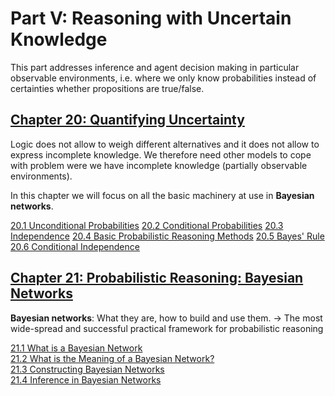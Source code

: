 # Part V: Reasoning with Uncertain Knowledge

This part addresses inference and agent decision making in particular observable environments, i.e. where we only know probabilities instead of certainties whether propositions are true/false.

## [Chapter 20: Quantifying Uncertainty](02_Chapter-20_Quantifying-Uncertainty)
Logic does not allow to weigh different alternatives and it does not allow to express incomplete knowledge. We therefore need other models to cope with problem were we have incomplete knowledge (partially observable environments).  
  
In this chapter we will focus on all the basic machinery at use in **Bayesian networks**.  

   [20.1 Unconditional Probabilities](02_Chapter-20_Quantifying-Uncertainty#20.1%20Unconditional%20Probabilities)
   [20.2 Conditional Probabilities](./02_Chapter-20_Quantifying-Uncertainty#20.2%20Conditional%20Probabilities)
   [20.3 Independence](./02_Chapter-20_Quantifying-Uncertainty#20.3%20Independence)
   [20.4 Basic Probabilistic Reasoning Methods](./02_Chapter-20_Quantifying-Uncertainty#20.4%20Basic%20Probabilistic%20Reasoning%20Methods)
   [20.5 Bayes' Rule](./02_Chapter-20_Quantifying-Uncertainty#20.5%20Bayes'%20Rule)
   [20.6 Conditional Independence](./02_Chapter-20_Quantifying-Uncertainty#20.6%20Conditional%20Independence)

## [Chapter 21: Probabilistic Reasoning: Bayesian Networks](03_Chapter-21_Probabilistic-Reasoning_Bayesian-Networks)
**Bayesian networks**: What they are, how to build and use them.
-> The most wide-spread and successful practical framework for probabilistic reasoning

   [21.1 What is a Bayesian Network](03_Chapter-21_Probabilistic-Reasoning_Bayesian-Networks#21.1%20What%20is%20a%20Bayesian%20Network)   
   [21.2 What is the Meaning of a Bayesian Network?](03_Chapter-21_Probabilistic-Reasoning_Bayesian-Networks#21.2%20What%20is%20the%20Meaning%20of%20a%20Bayesian%20Network?)     
   [21.3 Constructing Bayesian Networks](03_Chapter-21_Probabilistic-Reasoning_Bayesian-Networks#21.3%20Constructing%20Bayesian%20Networks)     
   [21.4 Inference in Bayesian Networks](03_Chapter-21_Probabilistic-Reasoning_Bayesian-Networks#21.4%20Inference%20in%20Bayesian%20Networks)     